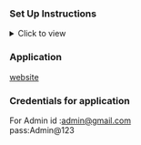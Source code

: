 ### Set Up Instructions

<details>
<summary>Click to view</summary>

- Download dependencies by running `npm install`
- Start up the app using `npm start`

</details>

### Application

<a href="https://kadam.ccbp.tech/login">website</a>

### Credentials for application

For Admin id :admin@gmail.com <br/> pass:Admin@123
